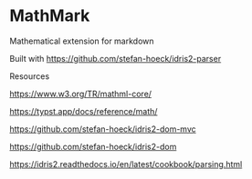 # MathMark
Mathematical extension for markdown

Built with https://github.com/stefan-hoeck/idris2-parser

Resources


https://www.w3.org/TR/mathml-core/


https://typst.app/docs/reference/math/


https://github.com/stefan-hoeck/idris2-dom-mvc


https://github.com/stefan-hoeck/idris2-dom

https://idris2.readthedocs.io/en/latest/cookbook/parsing.html
